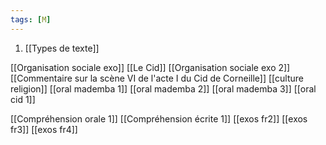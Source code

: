 ```yaml
---
tags: [M] 
---
```


1. [[Types de texte]]


[[Organisation sociale exo]]
[[Le Cid]]
[[Organisation sociale exo 2]]
[[Commentaire sur la scène VI de l'acte I du Cid de Corneille]]
[[culture religion]]
[[oral mademba 1]]
[[oral mademba 2]]
[[oral mademba 3]]
[[oral cid 1]]

[[Compréhension orale 1]]
[[Compréhension écrite 1]]
[[exos fr2]]
[[exos fr3]]
[[exos fr4]]

